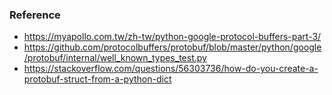 ### Reference
- https://myapollo.com.tw/zh-tw/python-google-protocol-buffers-part-3/
- https://github.com/protocolbuffers/protobuf/blob/master/python/google/protobuf/internal/well_known_types_test.py
- https://stackoverflow.com/questions/56303736/how-do-you-create-a-protobuf-struct-from-a-python-dict